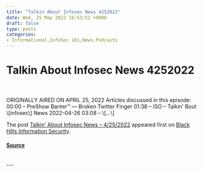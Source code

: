 ```yaml
---
title: "Talkin About Infosec News 4252022"
date: Wed, 25 May 2022 18:53:51 +0000
draft: false
type: posts
categories: 
- Informational,InfoSec 101,News,Podcasts
---
```

# Talkin About Infosec News 4252022

<br/>

<br/>
ORIGINALLY AIRED ON APRIL 25, 2022 Articles discussed in this episode: 00:00 – PreShow Banter™ — Broken Twitter Finger 01:38 – ISO – Talkin’ Bout \[infosec\] News 2022-04-26 03:08 – \[…\]

The post [Talkin’ About Infosec News – 4/25/2022](https://www.blackhillsinfosec.com/talkin-about-infosec-news-4-25-2022-2/) appeared first on [Black Hills Information Security](https://www.blackhillsinfosec.com).

#### [Source](https://www.blackhillsinfosec.com/talkin-about-infosec-news-4-25-2022-2/)

<br/>
---
